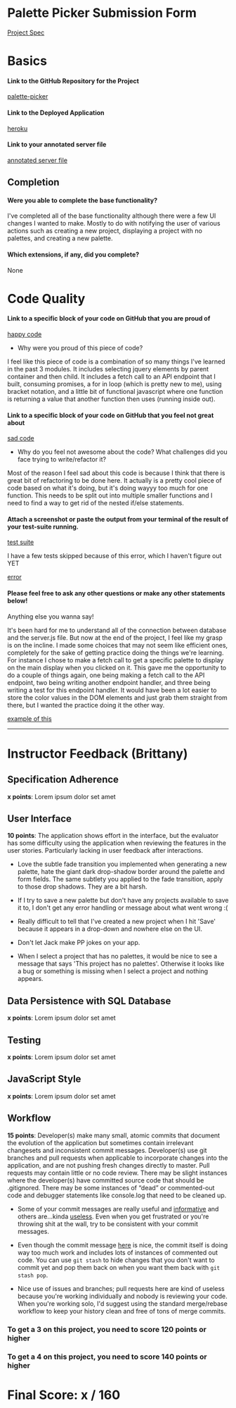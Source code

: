 # Palette Picker Submission Form

[Project Spec](http://frontend.turing.io/projects/palette-picker.html)

# Basics

#### Link to the GitHub Repository for the Project
[palette-picker](https://github.com/davidbecker6081/PalettePicker)

#### Link to the Deployed Application
[heroku](https://david-palette-picker.herokuapp.com/)

#### Link to your annotated server file
[annotated server file](https://github.com/davidbecker6081/PalettePicker/blob/add-comments-server/server.js)

## Completion

#### Were you able to complete the base functionality?

I've completed all of the base functionality although there were a few UI changes I wanted to make. Mostly to do with notifying the user of various actions such as creating a new project, displaying a project with no palettes, and creating a new palette.

#### Which extensions, if any, did you complete?

None

# Code Quality

#### Link to a specific block of your code on GitHub that you are proud of
[happy code](https://github.com/davidbecker6081/PalettePicker/blob/master/public/js/scripts.js#L196-L214)

* Why were you proud of this piece of code?

I feel like this piece of code is a combination of so many things I've learned in the past 3 modules. It includes selecting jquery elements by parent container and then child. It includes a fetch call to an API endpoint that I built, consuming promises, a for in loop (which is pretty new to me), using bracket notation, and a little bit of functional javascript where one function is returning a value that another function then uses (running inside out).

#### Link to a specific block of your code on GitHub that you feel not great about
[sad code](https://github.com/davidbecker6081/PalettePicker/blob/master/public/js/scripts.js#L122-L141)

* Why do you feel not awesome about the code? What challenges did you face trying to write/refactor it?

Most of the reason I feel sad about this code is because I think that there is great bit of refactoring to be done here. It actually is a pretty cool piece of code based on what it's doing, but it's doing wayyy too much for one function. This needs to be split out into multiple smaller functions and I need to find a way to get rid of the nested if/else statements. 

#### Attach a screenshot or paste the output from your terminal of the result of your test-suite running.

[test suite](https://i.imgur.com/qE65GR6.png)

I have a few tests skipped because of this error, which I haven't figure out YET

[error](https://i.imgur.com/whpibuK.png)

#### Please feel free to ask any other questions or make any other statements below!

Anything else you wanna say!

It's been hard for me to understand all of the connection between database and the server.js file. But now at the end of the project, I feel like my grasp is on the incline. I made some choices that may not seem like efficient ones, completely for the sake of getting practice doing the things we're learning. For instance I chose to make a fetch call to get a specific palette to display on the main display when you clicked on it. This gave me the opportunity to do a couple of things again, one being making a fetch call to the API endpoint, two being writing another endpoint handler, and three being writing a test for this endpoint handler. It would have been a lot easier to store the color values in the DOM elements and just grab them straight from there, but I wanted the practice doing it the other way. 

[example of this](https://github.com/davidbecker6081/PalettePicker/blob/master/public/js/scripts.js#L196-L214)

-----


# Instructor Feedback (Brittany)

## Specification Adherence

**x points**: Lorem ipsum dolor set amet

## User Interface

**10 points**: The application shows effort in the interface, but the evaluator has some difficulty using the application when reviewing the features in the user stories. Particularly lacking in user feedback after interactions.

* Love the subtle fade transition you implemented when generating a new palette, hate the giant dark drop-shadow border around the palette and form fields. The same subtlety you applied to the fade transition, apply to those drop shadows. They are a bit harsh.

* If I try to save a new palette but don't have any projects available to save it to, I don't get any error handling or message about what went wrong :( 

* Really difficult to tell that I've created a new project when I hit 'Save' because it appears in a drop-down and nowhere else on the UI.

* Don't let Jack make PP jokes on your app. 

* When I select a project that has no palettes, it would be nice to see a message that says 'This project has no palettes'. Otherwise it looks like a bug or something is missing when I select a project and nothing appears. 

## Data Persistence with SQL Database

**x points**: Lorem ipsum dolor set amet

## Testing

**x points**: Lorem ipsum dolor set amet

## JavaScript Style

**x points**: Lorem ipsum dolor set amet

## Workflow

**15 points**: Developer(s) make many small, atomic commits that document the evolution of the application but sometimes contain irrelevant changesets and inconsistent commit messages. Developer(s) use git branches and pull requests when applicable to incorporate changes into the application, and are not pushing fresh changes directly to master. Pull requests may contain little or no code review. There may be slight instances where the developer(s) have committed source code that should be .gitignored. There may be some instances of “dead” or commented-out code and debugger statements like console.log that need to be cleaned up.

* Some of your commit messages are really useful and [informative](https://github.com/davidbecker6081/PalettePicker/commit/afe3dfbef854a3af3cb005555e582487028ecc85) and others are...kinda [useless](https://github.com/davidbecker6081/PalettePicker/commit/0a4f2d8692a160976cd7fdc1bc77b1fb8b844f67). Even when you get frustrated or you're throwing shit at the wall, try to be consistent with your commit messages.

* Even though the commit message [here](https://github.com/davidbecker6081/PalettePicker/commit/afe3dfbef854a3af3cb005555e582487028ecc85) is nice, the commit itself is doing way too much work and includes lots of instances of commented out code. You can use `git stash` to hide changes that you don't want to commit yet and pop them back on when you want them back with `git stash pop`.

* Nice use of issues and branches; pull requests here are kind of useless because you're working individually and nobody is reviewing your code. When you're working solo, I'd suggest using the standard merge/rebase workflow to keep your history clean and free of tons of merge commits.



### To get a 3 on this project, you need to score 120 points or higher
### To get a 4 on this project, you need to score 140 points or higher

# Final Score: x / 160

